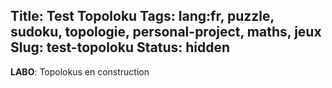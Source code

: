 Title: Test Topoloku
Tags: lang:fr, puzzle, sudoku, topologie, personal-project, maths, jeux
Slug: test-topoloku
Status: hidden
---

<link rel="stylesheet" type="text/css" href="images/enigmes/topoloku.css">

**LABO**: Topolokus en construction

<table class="topoloku" data-size="[6, 4]"
       data-initial-letters='{"0,0": "+", "3,0": "♡", "5,0": "=", "1,1": "L", "3,1": "L", "1,2": "=", "4,2": "=", "0,3": "L", "3,3": "+"}'
       data-secret-word-pos="[[1, 1], [2, 1], [3, 1], [4, 1], [5, 1]]"></table>

<br><br>

<table class="topoloku" data-size="[7, 10]"
       data-initial-letters='{"1,0": "X", "2,0": "Y", "3,0": "X", "6,0": "X", "0,2": "Z", "0,3": "X", "3,3": "X", "4,3": "X", "6,3": "X", "0,6": "X", "3,6": "X", "6,6": "X", "0,7": "X", "3,7": "X", "0,9": "X", "1,9": "X", "3,9": "X", "6,9": "X"}'></table>

<br><br>

<table class="topoloku" data-size="[5, 8]"
       data-initial-letters='{"0,0": "⦷", "3,3": "H", "0,4": "#", "1,4": "H", "2,6": "✱", "3,6": "H", "4,6": "#", "2,7": "#"}'></table>

<br><br>

<table class="topoloku" data-size="[5, 5]"
       data-initial-letters='{"2,0": "#", "2,1": "✱", "2,2": "E", "3,1": "E", "2,4": "#"}'></table>

<br><br>

<table class="topoloku" data-size="[4, 2]"
       data-initial-letters='{"1,1": "S", "2,1": "O", "3,1": "U"}'
       data-missing-letters="BI"
       data-secret-word-pos="[[0, 0], [1, 0], [1, 1], [2, 1], [3, 1]]"></table>

<script type="module">
import { renderTopolokuUsingDataAttrs } from './images/enigmes/topoloku.js';
Array.from(document.getElementsByClassName('topoloku')).forEach(renderTopolokuUsingDataAttrs);
</script>

